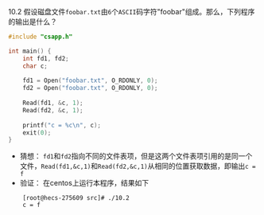 10.2 假设磁盘文件`foobar.txt`由`6`个`ASCII`码字符"foobar"组成。那么，下列程序的输出是什么？
```c
#include "csapp.h"

int main() {
    int fd1, fd2;
    char c;
  
    fd1 = Open("foobar.txt", O_RDONLY, 0);
    fd2 = Open("foobar.txt", O_RDONLY, 0);
  
    Read(fd1, &c, 1);
    Read(fd2, &c, 1);
  
    printf("c = %c\n", c);
    exit(0);
}
```
- 猜想：
    `fd1`和`fd2`指向不同的文件表项，但是这两个文件表项引用的是同一个文件，`Read(fd1,&c,1)`和`Read(fd2,&c,1)`从相同的位置获取数据，即输出`c = f`
- 验证：
    在centos上运行本程序，结果如下

```
    [root@hecs-275609 src]# ./10.2
    c = f
```